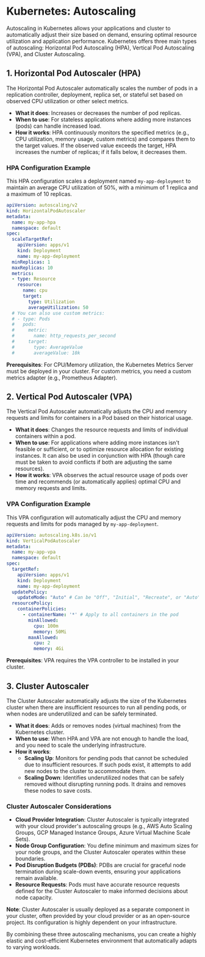 # Kubernetes: Autoscaling

Autoscaling in Kubernetes allows your applications and cluster to automatically adjust their size based on demand, ensuring optimal resource utilization and application performance. Kubernetes offers three main types of autoscaling: Horizontal Pod Autoscaling (HPA), Vertical Pod Autoscaling (VPA), and Cluster Autoscaling.

## 1. Horizontal Pod Autoscaler (HPA)

The Horizontal Pod Autoscaler automatically scales the number of pods in a replication controller, deployment, replica set, or stateful set based on observed CPU utilization or other select metrics.

*   **What it does**: Increases or decreases the number of pod replicas.
*   **When to use**: For stateless applications where adding more instances (pods) can handle increased load.
*   **How it works**: HPA continuously monitors the specified metrics (e.g., CPU utilization, memory usage, custom metrics) and compares them to the target values. If the observed value exceeds the target, HPA increases the number of replicas; if it falls below, it decreases them.

### HPA Configuration Example

This HPA configuration scales a deployment named `my-app-deployment` to maintain an average CPU utilization of 50%, with a minimum of 1 replica and a maximum of 10 replicas.

```yaml
apiVersion: autoscaling/v2
kind: HorizontalPodAutoscaler
metadata:
  name: my-app-hpa
  namespace: default
spec:
  scaleTargetRef:
    apiVersion: apps/v1
    kind: Deployment
    name: my-app-deployment
  minReplicas: 1
  maxReplicas: 10
  metrics:
  - type: Resource
    resource:
      name: cpu
      target:
        type: Utilization
        averageUtilization: 50
  # You can also use custom metrics:
  # - type: Pods
  #   pods:
  #     metric:
  #       name: http_requests_per_second
  #     target:
  #       type: AverageValue
  #       averageValue: 10k
```

**Prerequisites**: For CPU/Memory utilization, the Kubernetes Metrics Server must be deployed in your cluster. For custom metrics, you need a custom metrics adapter (e.g., Prometheus Adapter).

## 2. Vertical Pod Autoscaler (VPA)

The Vertical Pod Autoscaler automatically adjusts the CPU and memory requests and limits for containers in a Pod based on their historical usage.

*   **What it does**: Changes the resource requests and limits of individual containers within a pod.
*   **When to use**: For applications where adding more instances isn't feasible or sufficient, or to optimize resource allocation for existing instances. It can also be used in conjunction with HPA (though care must be taken to avoid conflicts if both are adjusting the same resources).
*   **How it works**: VPA observes the actual resource usage of pods over time and recommends (or automatically applies) optimal CPU and memory requests and limits.

### VPA Configuration Example

This VPA configuration will automatically adjust the CPU and memory requests and limits for pods managed by `my-app-deployment`.

```yaml
apiVersion: autoscaling.k8s.io/v1
kind: VerticalPodAutoscaler
metadata:
  name: my-app-vpa
  namespace: default
spec:
  targetRef:
    apiVersion: apps/v1
    kind: Deployment
    name: my-app-deployment
  updatePolicy:
    updateMode: "Auto" # Can be "Off", "Initial", "Recreate", or "Auto"
  resourcePolicy:
    containerPolicies:
      - containerName: '*' # Apply to all containers in the pod
        minAllowed:
          cpu: 100m
          memory: 50Mi
        maxAllowed:
          cpu: 2
          memory: 4Gi
```

**Prerequisites**: VPA requires the VPA controller to be installed in your cluster.

## 3. Cluster Autoscaler

The Cluster Autoscaler automatically adjusts the size of the Kubernetes cluster when there are insufficient resources to run all pending pods, or when nodes are underutilized and can be safely terminated.

*   **What it does**: Adds or removes nodes (virtual machines) from the Kubernetes cluster.
*   **When to use**: When HPA and VPA are not enough to handle the load, and you need to scale the underlying infrastructure.
*   **How it works**:
    *   **Scaling Up**: Monitors for pending pods that cannot be scheduled due to insufficient resources. If such pods exist, it attempts to add new nodes to the cluster to accommodate them.
    *   **Scaling Down**: Identifies underutilized nodes that can be safely removed without disrupting running pods. It drains and removes these nodes to save costs.

### Cluster Autoscaler Considerations

*   **Cloud Provider Integration**: Cluster Autoscaler is typically integrated with your cloud provider's autoscaling groups (e.g., AWS Auto Scaling Groups, GCP Managed Instance Groups, Azure Virtual Machine Scale Sets).
*   **Node Group Configuration**: You define minimum and maximum sizes for your node groups, and the Cluster Autoscaler operates within these boundaries.
*   **Pod Disruption Budgets (PDBs)**: PDBs are crucial for graceful node termination during scale-down events, ensuring your applications remain available.
*   **Resource Requests**: Pods must have accurate resource requests defined for the Cluster Autoscaler to make informed decisions about node capacity.

**Note**: Cluster Autoscaler is usually deployed as a separate component in your cluster, often provided by your cloud provider or as an open-source project. Its configuration is highly dependent on your infrastructure.

By combining these three autoscaling mechanisms, you can create a highly elastic and cost-efficient Kubernetes environment that automatically adapts to varying workloads.
